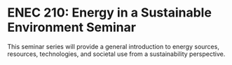 # ENEC 210: Energy in a Sustainable Environment Seminar

This seminar series will provide a general introduction to energy sources, resources, technologies, and societal use from a sustainability perspective.
